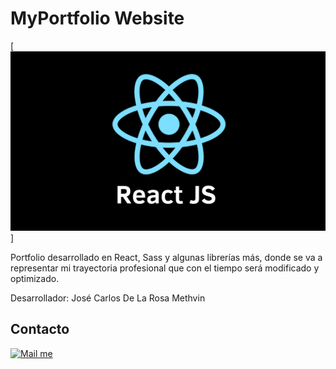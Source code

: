 # MyPortfolio Website

[react_logo]: react.png
[![react_logo]]

Portfolio desarrollado en React, Sass y algunas librerías más, donde se va a representar mi trayectoria profesional
que con el tiempo será modificado y optimizado.

Desarrollador: José Carlos De La Rosa Methvin

[gmail_logo]: https://user-images.githubusercontent.com/6497827/62424751-c1b85480-b6f0-11e9-97de-096c0a980829.png
[gmail]: mailto:josekadeveloper@gmail.com?subject=Leyendo%20#Ecofriendly&body=Hi

## Contacto
[![Mail me][gmail_logo]][gmail]